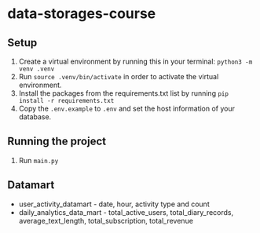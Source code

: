 # data-storages-course

## Setup
1. Create a virtual environment by running this in your terminal: `python3 -m venv .venv`
2. Run `source .venv/bin/activate` in order to activate the virtual environment.
3. Install the packages from the requirements.txt list by running `pip install -r requirements.txt`
4. Copy the `.env.example` to `.env` and set the host information of your database.

## Running the project 
1. Run `main.py`

## Datamart
* user_activity_datamart - date, hour, activity type and count
* daily_analytics_data_mart - total_active_users, total_diary_records, average_text_length, total_subscription, total_revenue
